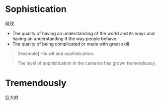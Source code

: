 # Sophistication 
精致
- The quality of having an understanding of the world and its ways and having an understanding if the way people behave. 
- The quality of being complicated or made with great skill.

>[!example] 
>His wit and sophistication.
>
>The level of sophistication in the cameras has grown tremendously.

# Tremendously
巨大的